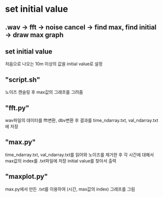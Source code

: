 ﻿set initial value
===============
.wav -> fft -> noise cancel -> find max, find initial -> draw max graph
-
## set initial value 
처음으로 나오는 10m 이상의 값을 initial value로 설정

## "script.sh"
노이즈 캔슬링 후 max값의 그래프를 그려줌
## "fft.py" 
wav파일의 데이터를 fft변환, dbv변환 후 결과를 time_ndarray.txt, val_ndarray.txt에 저장
## "max.py" 
time_ndarray.txt, val_ndarray.txt를 읽어와 노이즈를 제거한 후 각 시간에 대해서 max값의 index를 .txt파일에 저장
initial value를 찾아서 출력
## "maxplot.py" 
max.py에서 만든 .txt를 이용하여 (시간, max값의 index) 그래프를 그림

